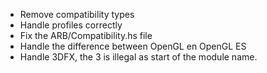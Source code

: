 - Remove compatibility types
- Handle profiles correctly
- Fix the ARB/Compatibility.hs file
- Handle the difference between OpenGL en OpenGL ES
- Handle 3DFX, the 3 is illegal as start of the module name.
